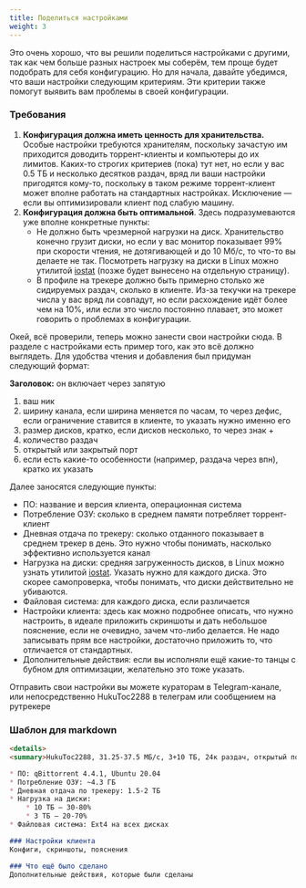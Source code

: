 ```yaml
---
title: Поделиться настройками
weight: 3
---
```

Это очень хорошо, что вы решили поделиться настройками с другими, так как чем больше разных настроек мы соберём, тем
проще будет подобрать для себя конфигурацию. Но для начала, давайте убедимся, что ваши настройки следующим критериям.
Эти критерии также помогут выявить вам проблемы в своей конфигурации.

### Требования

1. **Конфигурация должна иметь ценность для хранительства.** Особые настройки требуются хранителям, поскольку зачастую
   им приходится доводить торрент-клиенты и компьютеры до их лимитов. Каких-то строгих критериев (пока) тут нет, но если
   у вас 0.5 ТБ и несколько десятков раздач, вряд ли ваши настройки пригодятся кому-то, поскольку в таком режиме
   торрент-клиент может вполне работать на стандартных настройках. Исключение — если вы оптимизировали клиент под слабую
   машину.
2. **Конфигурация должна быть оптимальной**. Здесь подразумеваются уже вполне конкретные пункты:
    * Не должно быть чрезмерной нагрузки на диск. Хранительство конечно грузит диски, но если у вас монитор показывает
      99% при скорости чтения, не дотягивающей и до 10 Мб/c, то что-то вы делаете не так. Посмотреть нагрузку на диски в
      Linux можно утилитой [iostat](https://losst.pro/opisanie-iostat-linux) (позже будет вынесено на отдельную
      страницу).
    * В профиле на трекере должно быть примерно столько же сидируемых раздач, сколько в клиенте. Из-за текучки на
      трекере числа у вас вряд ли совпадут, но если расхождение идёт более чем на 10%, или если это число постоянно
      плавает, это может говорить о проблемах в конфигурации.

Окей, всё проверили, теперь можно занести свои настройки сюда. В разделе с настройками есть пример того, как это всё
должно выглядеть. Для удобства чтения и добавления был придуман следующий формат:

**Заголовок:** он включает через запятую

1. ваш ник
2. ширину канала, если ширина меняется по часам, то через дефис, если ограничение ставится в клиенте, то указать нужно
   именно его
3. размер дисков, кратко, если дисков несколько, то через знак +
4. количество раздач
5. открытый или закрытый порт
6. если есть какие-то особенности (например, раздача через впн), кратко их указать

Далее заносятся следующие пункты:

* ПО: название и версия клиента, операционная система
* Потребление ОЗУ: сколько в среднем памяти потребляет торрент-клиент
* Дневная отдача по трекеру: сколько отданного показывает в среднем трекер в день. Это нужно чтобы понимать, насколько
  эффективно используется канал
* Нагрузка на диски: средняя загруженность дисков, в Linux можно узнать
  утилитой [iostat](https://losst.pro/opisanie-iostat-linux). Указать нужно для каждого диска. Это скорее самопроверка,
  чтобы понимать, что диски действительно не убиваются.
* Файловая система: для каждого диска, если различается
* Настройки клиента: здесь как можно подробнее описать, что нужно настроить, в идеале приложить скриншоты и дать
  небольшое пояснение, если не очевидно, зачем что-либо делается. Не надо записывать прям все настройки, достаточно
  приложить то, что отличается от стандартных.
* Дополнительные действия: если вы исполняли ещё какие-то танцы с бубном для оптимизации, желательно это тоже указать.

Отправить свои настройки вы можете кураторам в Telegram-канале, или непосредственно HukuToc2288 в телеграм или
сообщением на рутрекере

### Шаблон для markdown

```markdown
<details>
<summary>HukuToc2288, 31.25-37.5 МБ/c, 3+10 ТБ, 24к раздач, открытый порт</summary>

* ПО: qBittorrent 4.4.1, Ubuntu 20.04
* Потребление ОЗУ: ~4.3 ГБ
* Дневная отдача по трекеру: 1.5-2 ТБ
* Нагрузка на диски:
    * 10 ТБ — 30-80%
    * 3 ТБ — 20-70%
* Файловая система: Ext4 на всех дисках

### Настройки клиента
Конфиги, скриншоты, пояснения

### Что ещё было сделано
Дополнительные действия, которые были сделаны
```

